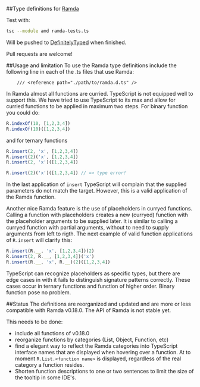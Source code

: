 ##Type definitions for [Ramda](https://github.com/ramda/ramda)

Test with:
```bash
tsc --module amd ramda-tests.ts
```

Will be pushed to [DefinitelyTyped](https://github.com/borisyankov/DefinitelyTyped) when finished.

Pull requests are welcome!

##Usage and limitation
To use the Ramda type definitions include the following line in each of the .ts files
that use Ramda:
```
    /// <reference path="./path/to/ramda.d.ts" />
```

In Ramda almost all functions are curried. TypeScript is not equipped well to support
this. We have tried to use TypeScript to its max and allow for curried functions
to be applied in maximum two steps. For binary function you could do:

```javascript
R.indexOf(10, [1,2,3,4])
R.indexOf(10)([1,2,3,4])
```
and for ternary functions
```javascript
R.insert(2, 'x', [1,2,3,4])
R.insert(2)('x', [1,2,3,4])
R.insert(2, 'x')([1,2,3,4])

R.insert(2)('x')([1,2,3,4]) // => type error!
```

In the last application of `insert` TypeScript will complain that the supplied parameters do not match the target. However, this is a valid application of the Ramda function.

Another nice Ramda feature is the use of placeholders in curryed functions.
Calling a function with placeholders creates a new (curryed) function with the
placeholder arguments to be supplied later. It is similar to calling a curryed function with partial arguments, without to need to supply arguments from
left to rigth. The next example of valid function applications of `R.insert`
 will clarify this:

```javascript
R.insert(R.__, 'x', [1,2,3,4])(2)
R.insert(2, R.__, [1,2,3,4])('x')
R.insert(R.__, 'x', R.__)(2)([1,2,3,4])
```

TypeScript can recognize placeholders as specific types, but there are edge cases
in with it fails to distinguish signature patterns correctly. These cases occur in
ternary functions and function of higher order. Binary function pose no problem.

##Status
The definitions are reorganized and updated and are more or less compatible with Ramda v0.18.0. The API of Ramda is not stable yet.

This needs to be done:
- include all functions of v0.18.0
- reorganize functions by categories (List, Object, Function, etc)
- find a elegant way to reflect the Ramda categories into TypeScript interface names
  that are displayed when hovering over a function. At to moment `R.List.<function name>` is displayed, regardless of the real category a function resides.
- Shorten function descriptions to one or two sentences to limit the size of the
  tooltip in some IDE's.
